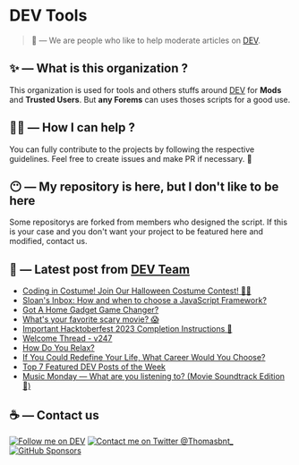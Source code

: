# DEV Tools

> 🔧 — We are people who like to help moderate articles on [DEV](https://dev.to).

## ✨ — What is this organization ?

This organization is used for tools and others stuffs around [DEV](https://dev.to) for **Mods** and **Trusted Users**. But __any Forems__ can uses thoses scripts for a good use.


## 💪🏼 — How I can help ?

You can fully contribute to the projects by following the respective guidelines. Feel free to create issues and make PR if necessary. 🎉

## 😶 — My repository is here, but I don't like to be here

Some repositorys are forked from members who designed the script. If this is your case and you don't want your project to be featured here and modified, contact us.

## 📝 — Latest post from [DEV Team](https://dev.to/devteam)

<!-- BLOG-POST-LIST:START -->
- [Coding in Costume! Join Our Halloween Costume Contest! 👻🎃](https://dev.to/devteam/coding-in-costume-join-our-halloween-costume-contest-3dg1)
- [Sloan&#39;s Inbox: How and when to choose a JavaScript Framework?](https://dev.to/devteam/sloans-inbox-how-and-when-to-choose-a-javascript-framework-ch9)
- [Got A Home Gadget Game Changer?](https://dev.to/devteam/got-a-home-gadget-game-changer-532p)
- [What&#39;s your favorite scary movie? 😱](https://dev.to/devteam/whats-your-favorite-scary-movie-35lj)
- [Important Hacktoberfest 2023 Completion Instructions 🚀](https://dev.to/devteam/important-hacktoberfest-2023-completion-instructions-3ldg)
- [Welcome Thread - v247](https://dev.to/devteam/welcome-thread-v247-11p4)
- [How Do You Relax?](https://dev.to/devteam/how-do-you-relax-5c0b)
- [If You Could Redefine Your Life, What Career Would You Choose?](https://dev.to/devteam/if-you-could-redefine-your-life-what-career-would-you-choose-2ei1)
- [Top 7 Featured DEV Posts of the Week](https://dev.to/devteam/top-7-featured-dev-posts-of-the-week-6di)
- [Music Monday — What are you listening to? &lpar;Movie Soundtrack Edition 🍿&rpar;](https://dev.to/devteam/music-monday-what-are-you-listening-to-movie-soundtrack-edition-5c0d)
<!-- BLOG-POST-LIST:END -->


## ☕ — Contact us

[![Follow me on DEV](https://img.shields.io/badge/dev.to-%2308090A.svg?&style=for-the-badge&logo=dev.to&logoColor=white&alt=devto)](https://dev.to/thomasbnt)
[![Contact me on Twitter @Thomasbnt_](https://img.shields.io/badge/Contact%20me%20on%20Twitter-%231DA1F2.svg?&style=for-the-badge&logo=twitter&logoColor=white&alt=twitter)](https://twitter.com/messages/1142357270-1142357270?text=Hello,%20I%20contact%20you%20from%20devtotools%20&recipient_id=1142357270) [![GitHub Sponsors](https://img.shields.io/badge/Sponsor%20me-%23EA54AE.svg?&style=for-the-badge&logo=github-sponsors&logoColor=white)](https://github.com/sponsors/thomasbnt)


